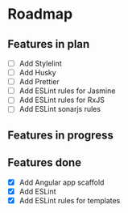 # Roadmap

## Features in plan

- [ ] Add Stylelint
- [ ] Add Husky
- [ ] Add Prettier
- [ ] Add ESLint rules for Jasmine
- [ ] Add ESLint rules for RxJS
- [ ] Add ESLint sonarjs rules

## Features in progress

## Features done

- [x] Add Angular app scaffold
- [x] Add ESLint
- [x] Add ESLint rules for templates
